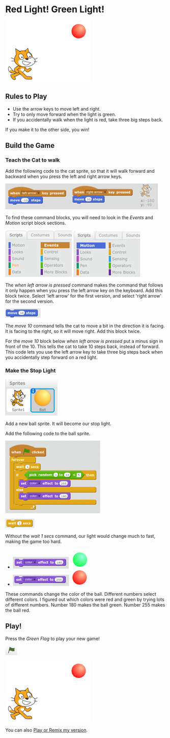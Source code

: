 # Red Light! Green Light!

![red light welcome](redlightwelcome.png)

## Rules to Play

- Use the arrow keys to move left and right.
- Try to only move forward when the light is green. 
- If you accidentally walk when the light is red, take three big steps back.

If you make it to the other side, you win!

## Build the Game

### Teach the Cat to walk

Add the following code to the cat sprite, so that it will walk forward and backward when you press the left and right arrow keys.

![cat code](walkleftrightcatcode.png)

To find these command blocks, you will need to look in the *Events* and *Motion* script block sections.

![events](events.png)
![motion](motion.png)

The *when left arrow is pressed* command makes the command that follows it only happen when you press the left arrow key on the keyboard. Add this block twice. Select 'left arrow' for the first version, and select 'right arrow' for the second version.

![Move10](move10steps.png)

The *move 10* command tells the cat to move a bit in the direction it is facing. It is facing to the right, so it will move right. Add this block twice. 

For the *move 10* block below *when left arrow is pressed* put a minus sign in front of the 10. This tells the cat to take 10 steps back, instead of forward. This code lets you use the left arrow key to take three big steps back when you accidentally step forward on a red light.

### Make the Stop Light

![cat and ball sprite listed](catandballsprite.png)

Add a new ball sprite. It will become our stop light.

Add the following code to the ball sprite.

![Stop light code](redlightcode.png)

![wait 1 sec](wait1sec.png)

Without the *wait 1 secs* command, our light would change much to fast, making the game too hard. 

- ![set color red](setcolor180.png) ![Green ball](greenball.png)
- ![set color red](setcolor255.png) ![Red ball](redball.png)

These commands change the color of the ball. Different numbers select different colors. I figured out which colors were red and green by trying lots of different numbers. Number 180 makes the ball green. Number 255 makes the ball red.

## Play!

Press the *Green Flag* to play your new game!

![Green Flag](GreenFlag.png)

![red light welcome](redlightwelcome.png)

You can also [Play or Remix my version](https://scratch.mit.edu/projects/170705647/).
